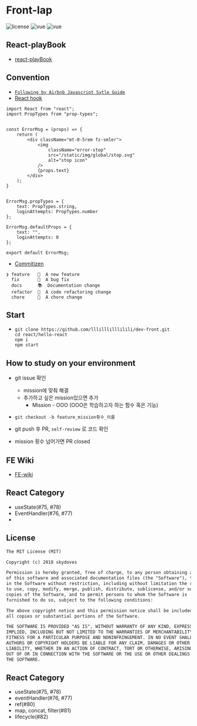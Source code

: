 # Front-lap

![license](https://img.shields.io/badge/license-MIT%20License-blue.svg) 
![vue](https://img.shields.io/badge/vue-3.0.0-blue?logo=Vue.js)
![vue](https://img.shields.io/badge/react-17.0.2-blue?logo=react)



## React-playBook

- [react-playBook](https://github.com/kylpo/react-playbook)



## Convention

- [`Following by Airbnb Javascript Sytle Guide`](https://airbnb.io/javascript/react/)
- [React hook](https://github.com/ecomfe/react-hooks)
```
import React from "react";
import PropTypes from "prop-types";
 
 
const ErrorMsg = (props) => {
    return (
        <div className="mt-0-5rem fz-smler">
            <img
                className="error-stop"
                src="/static/img/global/stop.svg"
                alt="stop icon"
            />
            {props.text}
        </div>
    );
}
 
 
ErrorMsg.propTypes = {
    text: PropTypes.string,
    loginAttempts: PropTypes.number
};
 
ErrorMsg.defaultProps = {
    text: "",
    loginAttempts: 0
};
 
export default ErrorMsg;
```
- [Commitizen](https://github.com/ngryman/cz-emoji)
```
❯ feature   🌟  A new feature
  fix       🐞  A bug fix
  docs      📚  Documentation change
  refactor  🎨  A code refactoring change
  chore     🔩  A chore change
```



## Start

- ```
  git clone https://github.com/lllilllilllilili/dev-front.git
  cd react/hello-react
  npm i 
  npm start
  ```



## How to study on your environment

- git issue 확인

  - mission에 맞춰 해결
  - 추가하고 싶은 mission있으면 추가
    - Mission - OOO (OOO은 학습하고자 하는 함수 혹은 기능)

- ```
  git checkout -b feature_mission횟수_이름
  ```

- git push 후 PR, `self-review` 로 코드 확인

- mission 횟수 넘어가면 PR closed



## FE Wiki

- [FE-wiki](https://github.com/lllilllilllilili/dev-front/wiki) 



## React Category

- useState(#75, #78)
- EventHandler(#76, #77)
- 

## License

```xml
The MIT License (MIT)

Copyright (c) 2018 skydoves

Permission is hereby granted, free of charge, to any person obtaining a copy
of this software and associated documentation files (the "Software"), to deal
in the Software without restriction, including without limitation the rights
to use, copy, modify, merge, publish, distribute, sublicense, and/or sell
copies of the Software, and to permit persons to whom the Software is
furnished to do so, subject to the following conditions:

The above copyright notice and this permission notice shall be included in
all copies or substantial portions of the Software.

THE SOFTWARE IS PROVIDED "AS IS", WITHOUT WARRANTY OF ANY KIND, EXPRESS OR
IMPLIED, INCLUDING BUT NOT LIMITED TO THE WARRANTIES OF MERCHANTABILITY,
FITNESS FOR A PARTICULAR PURPOSE AND NONINFRINGEMENT. IN NO EVENT SHALL THE
AUTHORS OR COPYRIGHT HOLDERS BE LIABLE FOR ANY CLAIM, DAMAGES OR OTHER
LIABILITY, WHETHER IN AN ACTION OF CONTRACT, TORT OR OTHERWISE, ARISING FROM,
OUT OF OR IN CONNECTION WITH THE SOFTWARE OR THE USE OR OTHER DEALINGS IN
THE SOFTWARE.
```





## React Category

- useState(#75, #78)
- eventHandler(#76, #77)
- ref(#80)
- map, concat, filter(#81)
- lifecycle(#82)
